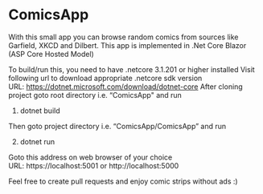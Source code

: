 # ComicsApp
With this small app you can browse random comics from sources like Garfield, XKCD and Dilbert. This app is implemented in .Net Core Blazor (ASP Core Hosted Model)


To build/run this, you need to have .netcore 3.1.201 or higher installed
Visit following url to download appropriate .netcore sdk version <br/>
URL: https://dotnet.microsoft.com/download/dotnet-core
After cloning project goto root directory i.e. “ComicsApp" and run

1) dotnet build

Then goto project directory i.e. “ComicsApp/ComicsApp” and run

2) dotnet run

Goto this address on web browser of your choice <br/>
URL: https://localhost:5001 or http://localhost:5000

Feel free to create pull requests and enjoy comic strips without ads :)
